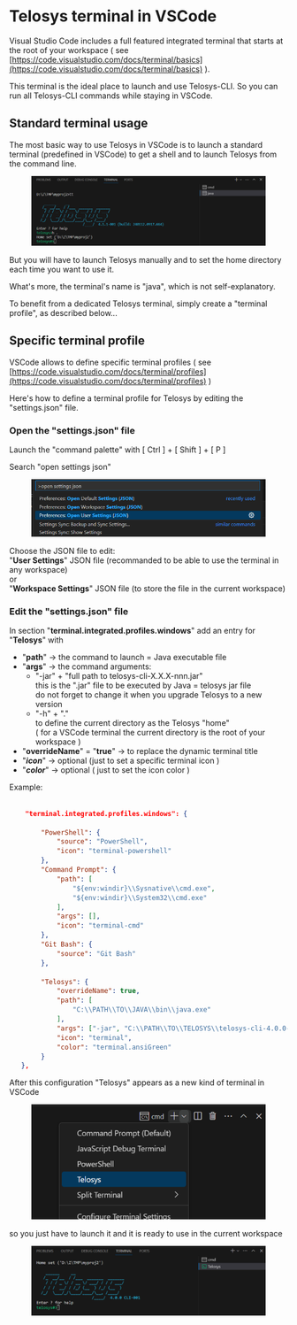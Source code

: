 # Telosys terminal in VSCode



Visual Studio Code includes a full featured integrated terminal that starts at the root of your workspace ( see [https://code.visualstudio.com/docs/terminal/basics](https://code.visualstudio.com/docs/terminal/basics) ).

This terminal is the ideal place to launch and use Telosys-CLI. So you can run all Telosys-CLI commands while staying in VSCode.



## Standard terminal usage&#x20;

The most basic way to use Telosys in VSCode is to launch a standard terminal (predefined in VSCode) to get a shell and to launch Telosys from the command line.

<figure><img src="../.gitbook/assets/image (6).png" alt=""><figcaption></figcaption></figure>

But you will have to launch Telosys manually and to set the home directory each time you want to use it.

What's more, the terminal's name is "java", which is not self-explanatory.

To benefit from a dedicated Telosys terminal, simply create a "terminal profile", as described below...

## Specific terminal profile

VSCode allows to define specific terminal profiles ( see [https://code.visualstudio.com/docs/terminal/profiles](https://code.visualstudio.com/docs/terminal/profiles) )&#x20;

Here's how to define a terminal profile for Telosys by editing the "settings.json" file.

### Open the "settings.json" file

Launch the "command palette" with  \[ Ctrl ]  +  \[ Shift ]  +  \[ P ]

Search "open settings json"&#x20;

<div align="left">

<figure><img src="../.gitbook/assets/image (5).png" alt="" width="563"><figcaption></figcaption></figure>

</div>

Choose the JSON file to edit:\
"**User Settings**" JSON file (recommanded to be able to use the terminal in any workspace)\
or\
"**Workspace Settings**" JSON file (to store the file in the current workspace)

### Edit the "settings.json" file

In section "**terminal.integrated.profiles.windows**" add an entry for "**Telosys**" with&#x20;

* "**path**"  ->  the command to launch = Java executable file&#x20;
* "**args**"  ->  the command arguments:
  * "-jar" +  "full path to telosys-cli-X.X.X-nnn.jar"  \
    this is the ".jar" file to be executed by Java  = telosys jar file\
    do not forget to change it when you upgrade Telosys to a new version&#x20;
  * "-h" + "." \
    to define the current directory as the Telosys "home"\
    ( for a VSCode terminal the current directory is the root of your workspace )
* "**overrideName**" = "**true**"  ->  to replace the dynamic terminal title&#x20;
* "_**icon**_"  ->  optional (just to set a specific terminal icon )
* "_**color**_"  ->  optional ( just to set the icon color )

Example:

```json

    "terminal.integrated.profiles.windows": {

        "PowerShell": {
            "source": "PowerShell",
            "icon": "terminal-powershell"
        },
        "Command Prompt": {
            "path": [
                "${env:windir}\\Sysnative\\cmd.exe",
                "${env:windir}\\System32\\cmd.exe"
            ],
            "args": [],
            "icon": "terminal-cmd"
        },
        "Git Bash": {
            "source": "Git Bash"
        },

        "Telosys": {
            "overrideName": true,
            "path": [
                "C:\\PATH\\TO\\JAVA\\bin\\java.exe"
            ],
            "args": ["-jar", "C:\\PATH\\TO\\TELOSYS\\telosys-cli-4.0.0-001.jar", "-h", "."],
            "icon": "terminal",
            "color": "terminal.ansiGreen"
        }
   },


```



After this configuration "Telosys" appears as a new kind of terminal in VSCode&#x20;

<div align="left">

<figure><img src="../.gitbook/assets/image.png" alt="" width="446"><figcaption></figcaption></figure>

</div>

so you just have to launch it and it is ready to use in the current workspace

<div align="left">

<figure><img src="../.gitbook/assets/image (1).png" alt=""><figcaption></figcaption></figure>

</div>

